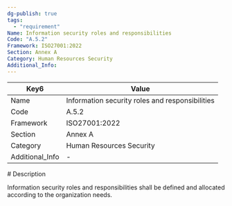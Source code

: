 ```yaml
---
dg-publish: true
tags:
  - "requirement"
Name: Information security roles and responsibilities
Code: "A.5.2"
Framework: ISO27001:2022
Section: Annex A
Category: Human Resources Security
Additional_Info: 
---
```


<div><table class="dataview table-view-table"><thead class="table-view-thead"><tr class="table-view-tr-header"><th class="table-view-th"><span>Key</span><span class="dataview small-text">6</span></th><th class="table-view-th"><span>Value</span></th></tr></thead><tbody class="table-view-tbody"><tr><td><span>Name</span></td><td><span>Information security roles and responsibilities</span></td></tr><tr><td><span>Code</span></td><td><span>A.5.2</span></td></tr><tr><td><span>Framework</span></td><td><span>ISO27001:2022</span></td></tr><tr><td><span>Section</span></td><td><span>Annex A</span></td></tr><tr><td><span>Category</span></td><td><span>Human Resources Security</span></td></tr><tr><td><span>Additional_Info</span></td><td><span>-</span></td></tr></tbody></table></div>
# Description

Information security roles and responsibilities shall be defined and allocated according to the
organization needs.
